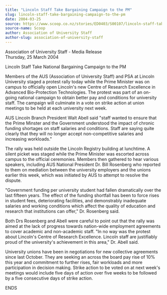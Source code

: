 ```yaml
---
title: "Lincoln Staff Take Bargaining Campaign to the PM"
slug: lincoln-staff-take-bargaining-campaign-to-the-pm
date: 2004-03-25
source: https://www.scoop.co.nz/stories/ED0403/S00107/lincoln-staff-take-bargaining-campaign-to-the-pm.htm
source-name: Scoop
author: Association of University Staff
author-slug: association-of-university-staff
---
```


<p>Association of University Staff - Media
Release<br>Thursday, 25 March 2004</p>

<p>Lincoln Staff Take
National Bargaining Campaign to the PM</p>

<p>Members of the AUS
(Association of University Staff) and PSA at Lincoln
University staged a protest rally today while the Prime
Minister was on campus to officially open Lincoln's new
Centre of Research Excellence in Advanced Bio-Protection
Technologies.  The protest was part of an on-going national
campaign to obtain better pay and conditions for university
staff.  The campaign will culminate in a vote on strike
action at union meetings to be held at each university next
week.<p>

<p>AUS Lincoln Branch President Walt Abell said "staff
wanted to ensure that the Prime Minster and the Government
understood the impact of chronic funding shortages on staff
salaries and conditions.  Staff are saying quite clearly
that they will no longer accept non-competitive salaries and
increasing workloads."</p>

<p>The rally was held outside the
Lincoln Registry building at lunchtime. A silent picket was
staged while the Prime Minister was escorted across campus
to the official ceremonies.  Members then gathered to hear
various speakers, including AUS National President Dr. Bill
Rosenberg who reported to them on mediation between the
university employers and the unions earlier this week, which
was initiated by AUS to attempt to resolve the
dispute.</p>

<p>"Government funding per university student had
fallen dramatically over the last fifteen years. The effect
of the funding shortfall has been to force rises in student
fees, deteriorating facilities, and demonstrably inadequate
salaries and working conditions which affect the quality of
education and research that institutions can offer," Dr.
Rosenberg said.<p>
<p>Both Drs Rosenberg and Abell were careful
to point out that the rally was aimed at the lack of
progress towards nation-wide employment agreements to cover
academic and non-academic staff.  "In no way was the protest
about Lincoln's Centre of Research Excellence.  Lincoln
staff are justifiably proud of the university's achievement
in this area," Dr. Abell said.<p>

<p>University unions have
been in negotiations for new collective agreements since
last October.  They are seeking an across the board pay rise
of 10% this year and commitment to further rises, fair
workloads and more participation in decision making.  Strike
action to be voted on at next week's meetings would include
five days of action over five weeks to be followed by a five
consecutive days of strike action.</p>

<p>ENDS</p>








<!--


